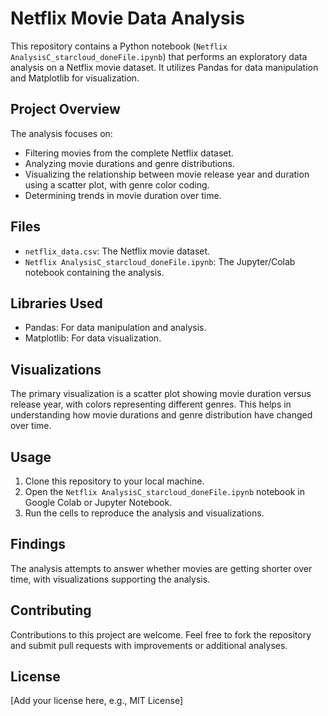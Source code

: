 # Netflix Movie Data Analysis

This repository contains a Python notebook (`Netflix AnalysisC_starcloud_doneFile.ipynb`) that performs an exploratory data analysis on a Netflix movie dataset. It utilizes Pandas for data manipulation and Matplotlib for visualization.

## Project Overview

The analysis focuses on:

* Filtering movies from the complete Netflix dataset.
* Analyzing movie durations and genre distributions.
* Visualizing the relationship between movie release year and duration using a scatter plot, with genre color coding.
* Determining trends in movie duration over time.

## Files

* `netflix_data.csv`: The Netflix movie dataset.
* `Netflix AnalysisC_starcloud_doneFile.ipynb`: The Jupyter/Colab notebook containing the analysis.

## Libraries Used

* Pandas: For data manipulation and analysis.
* Matplotlib: For data visualization.

## Visualizations

The primary visualization is a scatter plot showing movie duration versus release year, with colors representing different genres. This helps in understanding how movie durations and genre distribution have changed over time.

## Usage

1.  Clone this repository to your local machine.
2.  Open the `Netflix AnalysisC_starcloud_doneFile.ipynb` notebook in Google Colab or Jupyter Notebook.
3.  Run the cells to reproduce the analysis and visualizations.

## Findings

The analysis attempts to answer whether movies are getting shorter over time, with visualizations supporting the analysis.

## Contributing

Contributions to this project are welcome. Feel free to fork the repository and submit pull requests with improvements or additional analyses.

## License

[Add your license here, e.g., MIT License]
